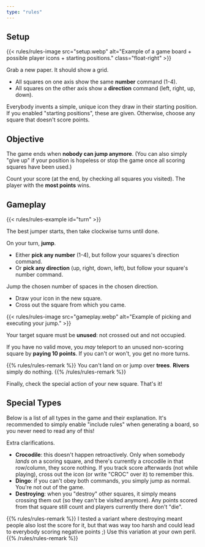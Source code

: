 ```yaml
---
type: "rules"
---
```


## Setup

{{< rules/rules-image src="setup.webp" alt="Example of a game board + possible player icons + starting positions." class="float-right" >}}

Grab a new paper. It should show a grid.

* All squares on one axis show the same **number** command (1-4).
* All squares on the other axis show a **direction** command (left, right, up, down).

Everybody invents a simple, unique icon they draw in their starting position. If you enabled "starting positions", these are given. Otherwise, choose any square that doesn't score points.


## Objective

The game ends when **nobody can jump anymore**. (You can also simply "give up" if your position is hopeless or stop the game once all scoring squares have been used.)

Count your score (at the end, by checking all squares you visited). The player with the **most points** wins.


## Gameplay

{{< rules/rules-example id="turn" >}}

The best jumper starts, then take clockwise turns until done.

On your turn, **jump**.

* Either **pick any number** (1-4), but follow your squares's direction command.
* Or **pick any direction** (up, right, down, left), but follow your square's number command.

Jump the chosen number of spaces in the chosen direction.

* Draw your icon in the new square.
* Cross out the square from which you came.

{{< rules/rules-image src="gameplay.webp" alt="Example of picking and executing your jump." >}}

Your target square must be **unused**: not crossed out and not occupied. 

If you have no valid move, you _may_ teleport to an unused non-scoring square by **paying 10 points**. If you can't or won't, you get no more turns.

{{% rules/rules-remark %}}
You can't land on or jump over **trees**. **Rivers** simply do nothing.
{{% /rules/rules-remark %}}

Finally, check the special action of your new square. That's it!



## Special Types

Below is a list of all types in the game and their explanation. It's recommended to simply enable "include rules" when generating a board, so you never need to read any of this!

<div id="kangaruse-type-table">
</div>

Extra clarifications.

* **Crocodile**: this doesn't happen retroactively. Only when somebody _lands_ on a scoring square, and there's currently a crocodile in that row/column, they score nothing. If you track score afterwards (not while playing), cross out the icon (or write "CROC" over it) to remember this.
* **Dingo**: if you can't obey both commands, you simply jump as normal. You're not out of the game.
* **Destroying**: when you "destroy" other squares, it simply means crossing them out (so they can't be visited anymore). Any points scored from that square still count and players currently there don't "die". 

{{% rules/rules-remark %}}
I tested a variant where destroying meant people also lost the score for it, but that was way too harsh and could lead to everybody scoring negative points ;) Use this variation at your own peril.
{{% /rules/rules-remark %}}

